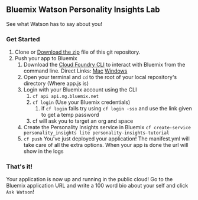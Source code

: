 ## Bluemix Watson Personality Insights Lab
See what Watson has to say about you!

### Get Started

1. Clone or [Download the zip](https://github.com/svennam92/Bluemix-Lab/archive/master.zip) file of this git repository.
1. Push your app to Bluemix
	1. Download the [Cloud Foundry CLI](https://github.com/cloudfoundry/cli#downloads) to interact with Bluemix from the command line. Direct Links: [Mac](https://cli.run.pivotal.io/stable?release=macosx64&source=github) [Windows](https://cli.run.pivotal.io/stable?release=windows64&source=github)
	1. Open your terminal and `cd` to the root of your local repository's directory (Where app.js is)
	1. Login with your Bluemix account using the CLI
		1. `cf api api.ng.bluemix.net`
		1. `cf login` (Use your Bluemix credentials)
			1. if `cf login` fails try using `cf login -sso` and use the link given to get a temp password
		1. cf will ask you to target an org and space
	1. Create the Personality Insights service in Bluemix
	`cf create-service personality_insights lite personality-insights-tutorial`
	1. `cf push`
	You've just deployed your application! The manifest.yml will take care of all the extra options. When your app is done the url will show in the logs

### That's it!
Your application is now up and running in the public cloud! Go to the Bluemix application URL and write a 100 word bio about your self and click `Ask Watson`!
